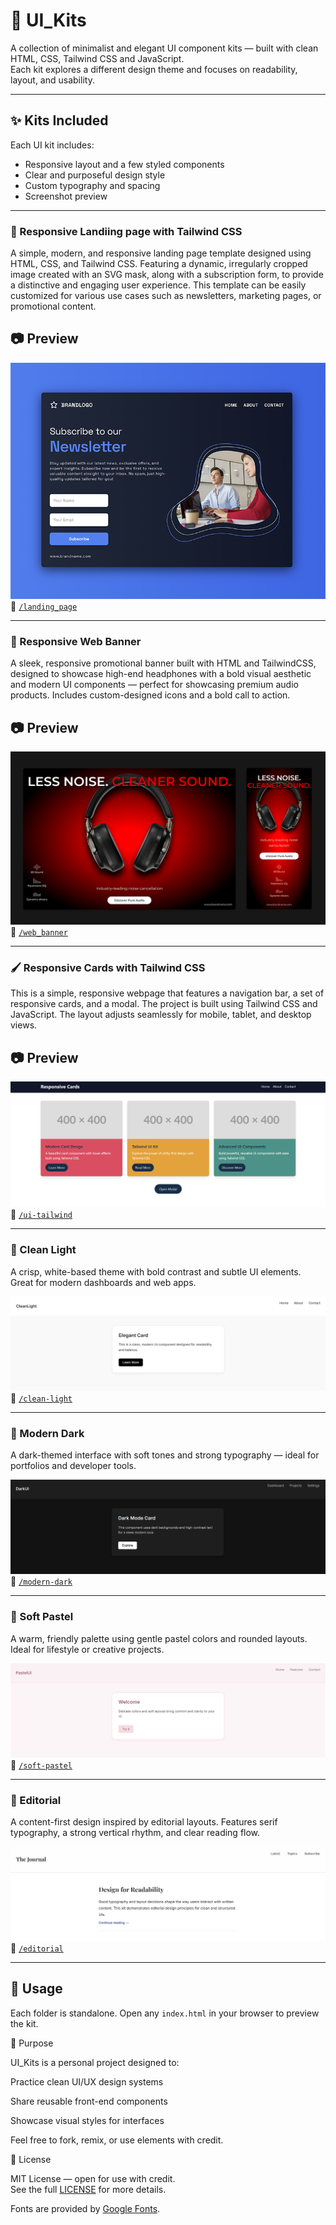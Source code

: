# 🎨 UI_Kits

A collection of minimalist and elegant UI component kits — built with clean HTML, CSS, Tailwind CSS and JavaScript.  
Each kit explores a different design theme and focuses on readability, layout, and usability.

---

## ✨ Kits Included

Each UI kit includes:

- Responsive layout and a few styled components
- Clear and purposeful design style
- Custom typography and spacing
- Screenshot preview

---

### 📰 Responsive Landiing page with Tailwind CSS

A simple, modern, and responsive landing page template designed using HTML, CSS, and Tailwind CSS. Featuring a dynamic, irregularly cropped image created with an SVG mask, along with a subscription form, to provide a distinctive and engaging user experience. This template can be easily customized for various use cases such as newsletters, marketing pages, or promotional content.

## 📷 Preview

![Landing page Preview](./landing_page/preview.png)
📁 [`/landing_page`](./landing_page)

---

### 📰 Responsive Web Banner

A sleek, responsive promotional banner built with HTML and TailwindCSS, designed to showcase high-end headphones with a bold visual aesthetic and modern UI components — perfect for showcasing premium audio products. Includes custom-designed icons and a bold call to action.

## 📷 Preview

![Web Banner Preview](./web_banner/preview.png)
📁 [`/web_banner`](./web_banner)

---

### 🖌️ Responsive Cards with Tailwind CSS

This is a simple, responsive webpage that features a navigation bar, a set of responsive cards, and a modal. The project is built using Tailwind CSS and JavaScript. The layout adjusts seamlessly for mobile, tablet, and desktop views.

## 📷 Preview

![UI Tailwind CSS Preview](./ui-tailwind/preview.png)
📁 [`/ui-tailwind`](./ui-tailwind)

---

### 🧼 Clean Light

A crisp, white-based theme with bold contrast and subtle UI elements. Great for modern dashboards and web apps.

![Clean Light Preview](./clean-light/preview.png)  
📁 [`/clean-light`](./clean-light)

---

### 🖤 Modern Dark

A dark-themed interface with soft tones and strong typography — ideal for portfolios and developer tools.

![Modern Dark Preview](./modern-dark/preview.png)  
📁 [`/modern-dark`](./modern-dark)

---

### 🌸 Soft Pastel

A warm, friendly palette using gentle pastel colors and rounded layouts. Ideal for lifestyle or creative projects.

![Soft Pastel Preview](./soft-pastel/preview.png)  
📁 [`/soft-pastel`](./soft-pastel)

---

### 📰 Editorial

A content-first design inspired by editorial layouts. Features serif typography, a strong vertical rhythm, and clear reading flow.

![Editorial Preview](./editorial/preview.png)  
📁 [`/editorial`](./editorial)

---

## 🚀 Usage

Each folder is standalone. Open any `index.html` in your browser to preview the kit.

🧠 Purpose

UI_Kits is a personal project designed to:

Practice clean UI/UX design systems

Share reusable front-end components

Showcase visual styles for interfaces

Feel free to fork, remix, or use elements with credit.

📄 License

MIT License — open for use with credit.  
See the full [LICENSE](./LICENSE) for more details.

Fonts are provided by [Google Fonts](https://fonts.google.com/).
